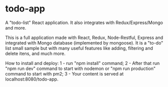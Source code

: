 # todo-app
A "todo-list" React application. It also integrates with Redux/Express/Mongo and more.

This is a full application made with React, Redux, Node-Restful, Express and integrated with Mongo database (implemented by mongoose).
It is a "to-do" list small sample but with many useful features like adding, filtering and delete itens, and much more.

How to install and deploy:
1 - run "npm install" command;
2 - After that run "npm run dev" command to start with nodemon or "npm run production" command to start with pm2;
3 - Your content is served at localhost:8080/todo-app.
